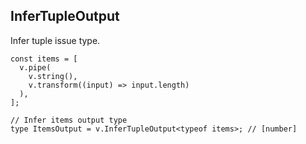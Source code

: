 InferTupleOutput
----------------

Infer tuple issue type.

    const items = [
      v.pipe(
        v.string(),
        v.transform((input) => input.length)
      ),
    ];
    
    // Infer items output type
    type ItemsOutput = v.InferTupleOutput<typeof items>; // [number]